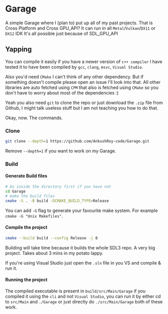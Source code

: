 # Garage
A simple Garage where I (plan to) put up all of my past projects. That is Cross
Platform and Cross GPU_API? It can run in all `Metal`/`Vulkan`/`DX11` or `DX12` IDK
It's all possible just because of SDL_GPU_API

## Yapping
You can compile it easily if you have a newer version of `c++ compiler` I have
tested it to have been compiled by `gcc`, `clang`, `msvc`, `Visual Studio`.

Also you'd need `CMake` I can't think of any other dependency. But if something
doesn't compile please open an issue I'll look into that. All other libraries
are auto fetched using `CPM` that also is fetched using `CMake` so you don't
have to worry about most of the dependencies :)

Yeah you also need `git` to clone the repo or just download the `.zip` file
from Github, I might talk useless stuff but I am not teaching you how to do
that.

Okay, now. The commands.

### Clone
```bash
git clone --depth=1 https://github.com/AnkushRoy-code/Garage.git
```
Remove `--depth=1` if you want to work on my Garage.

### Build

#### Generate Build files
```bash
# Go inside the directory first if you have not
cd Garage
# make the build files
cmake -S . -B build -DCMAKE_BUILD_TYPE=Release
```

You can add `-G` flag to generate your favourite make system. For example
`cmake -G "Unix Makefiles"`.

#### Compile the project
```bash
cmake --build build --config Release -j 8
```
Building will take time because it builds the whole SDL3 repo. A very big
project. Takes about 3 mins in my potato lappy.

If you're using Visual Studio just open the `.sln` file in you VS and compile & run it.

#### Running the project
The compiled executable is present in `build/src/Main/Garage` if you compiled
it using the `cli` and not `Visual Studio`, you can run it by either cd to
`src/Main` and `./Garage` or just directly do `./src/Main/Garage` both of these work.
